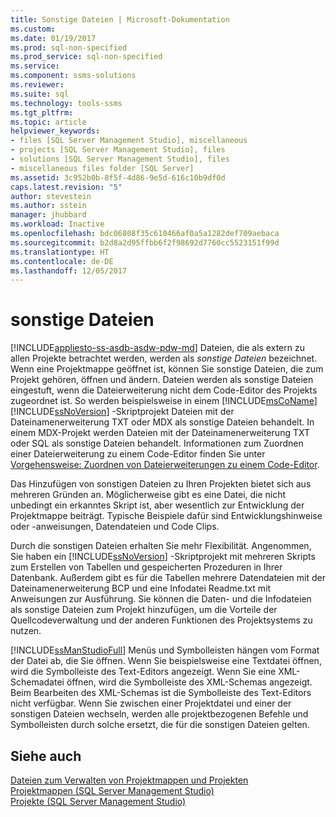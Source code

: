 ```yaml
---
title: Sonstige Dateien | Microsoft-Dokumentation
ms.custom: 
ms.date: 01/19/2017
ms.prod: sql-non-specified
ms.prod_service: sql-non-specified
ms.service: 
ms.component: ssms-solutions
ms.reviewer: 
ms.suite: sql
ms.technology: tools-ssms
ms.tgt_pltfrm: 
ms.topic: article
helpviewer_keywords:
- files [SQL Server Management Studio], miscellaneous
- projects [SQL Server Management Studio], files
- solutions [SQL Server Management Studio], files
- miscellaneous files folder [SQL Server]
ms.assetid: 3c952b0b-8f5f-4d86-9e5d-616c10b9df0d
caps.latest.revision: "5"
author: stevestein
ms.author: sstein
manager: jhubbard
ms.workload: Inactive
ms.openlocfilehash: bdc06808f35c610466af0a5a1282def709aebaca
ms.sourcegitcommit: b2d8a2d95ffbb6f2f98692d7760cc5523151f99d
ms.translationtype: HT
ms.contentlocale: de-DE
ms.lasthandoff: 12/05/2017
---
```

# <a name="miscellaneous-files"></a>sonstige Dateien
[!INCLUDE[appliesto-ss-asdb-asdw-pdw-md](../../includes/appliesto-ss-asdb-asdw-pdw-md.md)] Dateien, die als extern zu allen Projekte betrachtet werden, werden als *sonstige Dateien* bezeichnet. Wenn eine Projektmappe geöffnet ist, können Sie sonstige Dateien, die zum Projekt gehören, öffnen und ändern. Dateien werden als sonstige Dateien eingestuft, wenn die Dateierweiterung nicht dem Code-Editor des Projekts zugeordnet ist. So werden beispielsweise in einem [!INCLUDE[msCoName](../../includes/msconame_md.md)] [!INCLUDE[ssNoVersion](../../includes/ssnoversion_md.md)] -Skriptprojekt Dateien mit der Dateinamenerweiterung TXT oder MDX als sonstige Dateien behandelt. In einem MDX-Projekt werden Dateien mit der Dateinamenerweiterung TXT oder SQL als sonstige Dateien behandelt. Informationen zum Zuordnen einer Dateierweiterung zu einem Code-Editor finden Sie unter [Vorgehensweise: Zuordnen von Dateierweiterungen zu einem Code-Editor](http://msdn.microsoft.com/en-us/193630f4-93de-4950-8f36-68702531f925).  
  
Das Hinzufügen von sonstigen Dateien zu Ihren Projekten bietet sich aus mehreren Gründen an. Möglicherweise gibt es eine Datei, die nicht unbedingt ein erkanntes Skript ist, aber wesentlich zur Entwicklung der Projektmappe beiträgt. Typische Beispiele dafür sind Entwicklungshinweise oder -anweisungen, Datendateien und Code Clips.  
  
Durch die sonstigen Dateien erhalten Sie mehr Flexibilität. Angenommen, Sie haben ein [!INCLUDE[ssNoVersion](../../includes/ssnoversion_md.md)] -Skriptprojekt mit mehreren Skripts zum Erstellen von Tabellen und gespeicherten Prozeduren in Ihrer Datenbank. Außerdem gibt es für die Tabellen mehrere Datendateien mit der Dateinamenerweiterung BCP und eine Infodatei Readme.txt mit Anweisungen zur Ausführung. Sie können die Daten- und die Infodateien als sonstige Dateien zum Projekt hinzufügen, um die Vorteile der Quellcodeverwaltung und der anderen Funktionen des Projektsystems zu nutzen.  
  
[!INCLUDE[ssManStudioFull](../../includes/ssmanstudiofull_md.md)] Menüs und Symbolleisten hängen vom Format der Datei ab, die Sie öffnen. Wenn Sie beispielsweise eine Textdatei öffnen, wird die Symbolleiste des Text-Editors angezeigt. Wenn Sie eine XML-Schemadatei öffnen, wird die Symbolleiste des XML-Schemas angezeigt. Beim Bearbeiten des XML-Schemas ist die Symbolleiste des Text-Editors nicht verfügbar. Wenn Sie zwischen einer Projektdatei und einer der sonstigen Dateien wechseln, werden alle projektbezogenen Befehle und Symbolleisten durch solche ersetzt, die für die sonstigen Dateien gelten.  
  
## <a name="see-also"></a>Siehe auch  
[Dateien zum Verwalten von Projektmappen und Projekten](../../ssms/solution/files-that-manage-solutions-and-projects.md)  
[Projektmappen &#40;SQL Server Management Studio&#41;](../../ssms/solution/solutions-sql-server-management-studio.md)  
[Projekte &#40;SQL Server Management Studio&#41;](../../ssms/solution/projects-sql-server-management-studio.md)  
  
